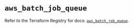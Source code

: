 # `aws_batch_job_queue`

Refer to the Terraform Registry for docs: [`aws_batch_job_queue`](https://registry.terraform.io/providers/hashicorp/aws/5.94.0/docs/resources/batch_job_queue).
